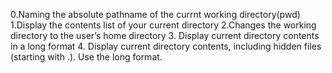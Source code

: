 0.Naming the absolute pathname of the currnt working directory(pwd)
1.Display the contents list of your current directory
2.Changes the working directory to the user’s home directory
3. Display current directory contents in a long format
4. Display current directory contents, including hidden files (starting with .). Use the long format.
